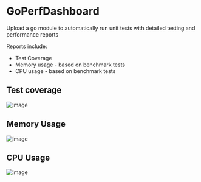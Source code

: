 # GoPerfDashboard

Upload a go module to automatically run unit tests with detailed testing and performance reports

Reports include: 
- Test Coverage
- Memory usage - based on benchmark tests
- CPU usage - based on benchmark tests

## Test coverage
![image](https://user-images.githubusercontent.com/98064546/169572295-f53ceeb8-572d-469c-a731-2f48241327f7.png)

## Memory Usage
![image](https://user-images.githubusercontent.com/98064546/169572500-f6631de7-5420-4f3e-ad89-96f03c5e5c76.png)

## CPU Usage
![image](https://user-images.githubusercontent.com/98064546/169572722-cb141b10-c995-4008-9b0f-3a516bea51d2.png)

